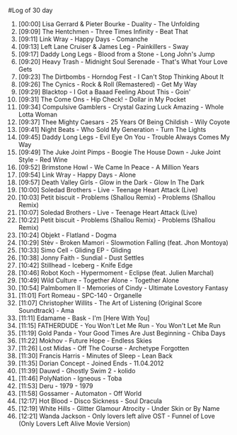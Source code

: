 #Log of 30 day

1. [00:00] Lisa Gerrard & Pieter Bourke - Duality - The Unfolding
1. [09:09] The Hentchmen - Three Times Infinity - Beat That
1. [09:11] Link Wray - Happy Days - Comanche
1. [09:13] Left Lane Cruiser & James Leg - Painkillers - Sway
1. [09:17] Daddy Long Legs - Blood from a Stone - Long John's Jump
1. [09:20] Heavy Trash - Midnight Soul Serenade - That's What Your Love Gets
1. [09:23] The Dirtbombs - Horndog Fest - I Can't Stop Thinking About It
1. [09:26] The Cynics - Rock & Roll (Remastered) - Get My Way
1. [09:29] Blacktop - I Got a Baaad Feeling About This - Goin'
1. [09:31] The Come Ons - Hip Check! - Dollar in My Pocket
1. [09:34] Compulsive Gamblers - Crystal Gazing Luck Amazing - Whole Lotta Woman
1. [09:37] Thee Mighty Caesars - 25 Years Of Being Childish - Wily Coyote
1. [09:41] Night Beats - Who Sold My Generation - Turn The Lights
1. [09:45] Daddy Long Legs - Evil Eye On You - Trouble Always Comes My Way
1. [09:49] The Juke Joint Pimps - Boogie The House Down - Juke Joint Style - Red Wine
1. [09:52] Brimstone Howl - We Came In Peace - A Million Years
1. [09:54] Link Wray - Happy Days - Alone
1. [09:57] Death Valley Girls - Glow in the Dark - Glow In The Dark
1. [10:00] Soledad Brothers - Live - Teenage Heart Attack (Live)
1. [10:03] Petit biscuit - Problems (Shallou Remix) - Problems (Shallou Remix)
1. [10:07] Soledad Brothers - Live - Teenage Heart Attack (Live)
1. [10:22] Petit biscuit - Problems (Shallou Remix) - Problems (Shallou Remix)
1. [10:24] Objekt - Flatland - Dogma
1. [10:29] Stèv - Broken Mamori - Slowmotion Falling (feat. Jhon Montoya)
1. [10:33] Simo Cell - Gliding EP - Gliding
1. [10:38] Jonny Faith - Sundial - Dust Settles
1. [10:42] Stillhead - Iceberg - Knife Edge
1. [10:46] Robot Koch - Hypermoment - Eclipse (feat. Julien Marchal)
1. [10:49] Wild Culture - Together Alone - Together Alone
1. [10:54] Palmbomen II - Memories of Cindy - Ultimate Lovestory Fantasy
1. [11:01] Fort Romeau - SPC-140 - Organelle
1. [11:07] Christopher Willits - The Art of Listening (Original Score Soundtrack) - Ama
1. [11:11] Edamame - Bask - I'm [Here With You]
1. [11:15] FATHERDUDE - You Won't Let Me Run - You Won't Let Me Run
1. [11:19] Gold Panda - Your Good Times Are Just Beginning - Chiba Days
1. [11:22] Mokhov - Future Hope - Endless Skies
1. [11:26] Lost Midas - Off The Course - Archetype Forgotten
1. [11:30] Francis Harris - Minutes of Sleep - Lean Back
1. [11:35] Dorian Concept - Joined Ends - 11.04.2012
1. [11:39] Dauwd - Ghostly Swim 2 - kolido
1. [11:46] PolyNation - Igneous - Toba
1. [11:53] Deru - 1979 - 1979
1. [11:58] Gossamer - Automaton - Off World
1. [12:17] Hot Blood - Disco Sickness - Soul Dracula
1. [12:19] White Hills - Glitter Glamour Atrocity - Under Skin or By Name
1. [12:21] Wanda Jackson - Only lovers left alive OST - Funnel of Love (Only Lovers Left Alive Movie Version)

